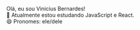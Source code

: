 Olá, eu sou Vinicius Bernardes!<br>
🔭 Atualmente estou estudando JavaScript e React.<br>
😄 Pronomes: ele/dele

